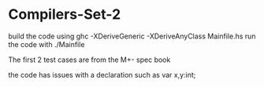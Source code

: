# Compilers-Set-2

build the code using 
ghc -XDeriveGeneric -XDeriveAnyClass Mainfile.hs
run the code with
./Mainfile <testcase>


The first 2 test cases are from the M+- spec book


the code has issues with a declaration such as 
var x,y:int;
